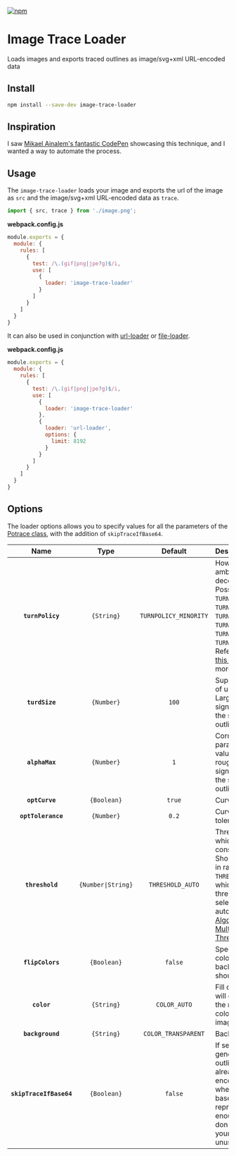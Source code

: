 [![npm][npm]][npm-url]

# Image Trace Loader
Loads images and exports traced outlines as image/svg+xml URL-encoded data

## Install
```bash
npm install --save-dev image-trace-loader
```

## Inspiration
I saw [Mikael Ainalem's fantastic CodePen](https://twitter.com/mikaelainalem/status/918213244954861569) showcasing this technique, and I wanted a way to automate the process.

## Usage
The `image-trace-loader` loads your image and exports the url of the image as `src` and the image/svg+xml URL-encoded data as `trace`.

```js
import { src, trace } from './image.png';
```

**webpack.config.js**
```js
module.exports = {
  module: {
    rules: [
      {
        test: /\.(gif|png|jpe?g)$/i,
        use: [
          {
            loader: 'image-trace-loader'
          }
        ]
      }
    ]
  }
}
```
It can also be used in conjunction with [url-loader][url-loader] or [file-loader][file-loader].

**webpack.config.js**
```js
module.exports = {
  module: {
    rules: [
      {
        test: /\.(gif|png|jpe?g)$/i,
        use: [
          {
            loader: 'image-trace-loader'
          },
          {
            loader: 'url-loader',
            options: {
              limit: 8192
            }
          }
        ]
      }
    ]
  }
}
```

## Options
The loader options allows you to specify values for all the parameters of the [Potrace class][potrace-class], with the addition of `skipTraceIfBase64`.

|Name|Type|Default|Description|
|:--:|:--:|:-----:|:----------|
|**`turnPolicy`**|`{String}`|`TURNPOLICY_MINORITY`|How to resolve ambiguities in path decomposition. Possible values are `TURNPOLICY_BLACK`, `TURNPOLICY_WHITE`, `TURNPOLICY_LEFT`, `TURNPOLICY_RIGHT`, `TURNPOLICY_MINORITY`, `TURNPOLICY_MAJORITY`. Refer to page 4 of [this document][potrace-algorithm] for more information|
|**`turdSize`**|`{Number}`|`100`|Suppress speckles of up to this size. Larger values significantly reduce the size of the traced outline|
|**`alphaMax`**|`{Number}`|`1`|Corner threshold parameter. Lower values results in rougher edges, but significantly reduces the size of the traced outline|
|**`optCurve`**|`{Boolean}`|`true`|Curve optimization|
|**`optTolerance`**|`{Number}`|`0.2`|Curve optimization tolerance|
|**`threshold`**|`{Number\|String}`|`THRESHOLD_AUTO`|Threshold below which the color is considered `color`. Should be a number in range 0..255 or `THRESHOLD_AUTO` in which case threshold will be selected automatically using [Algorithm For Multilevel Thresholding][multilevel-thresholding] |
|**`flipColors`**|`{Boolean}`|`false`|Specifies whether fill color and background color should be swapped|
|**`color`**|`{String}`|`COLOR_AUTO`|Fill color. `COLOR_AUTO` will extract and use the most prominent color of the source image|
|**`background`**|`{String}`|`COLOR_TRANSPARENT`|Background color|
|**`skipTraceIfBase64`**|`{Boolean}`|`false`|If set to `true`, will not generate a traced outline if the image already is base64 encoded. Useful when the inlined base64 representation is enough, and you don't want to bloat your files with unused traces|

[npm]: https://img.shields.io/npm/v/image-trace-loader.svg
[npm-url]: https://npmjs.com/package/image-trace-loader
[file-loader]: https://github.com/webpack-contrib/file-loader
[url-loader]: https://github.com/webpack-contrib/url-loader
[potrace-class]: https://github.com/tooolbox/node-potrace#parameters
[potrace-algorithm]: http://potrace.sourceforge.net/potrace.pdf
[multilevel-thresholding]: http://www.iis.sinica.edu.tw/page/jise/2001/200109_01.pdf
